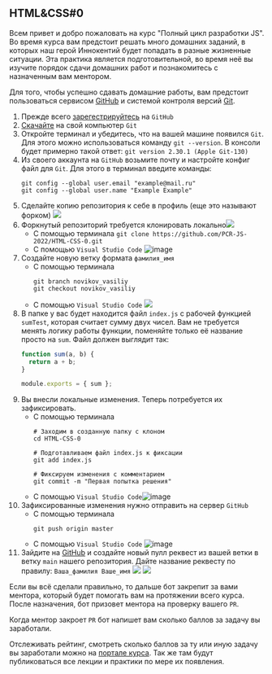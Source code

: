 ## HTML&CSS#0

Всем привет и добро пожаловать на курс "Полный цикл разработки JS". Во время курса вам предстоит решать много домашних заданий, в которых наш герой Иннокентий будет попадать в разные жизненные ситуации. Эта практика является подготовительной, во время неё вы изучите порядок сдачи домашних работ и познакомитесь с назначенным вам ментором.

Для того, чтобы успешно сдавать домашние работы, вам предстоит пользоваться сервисом [GitHub](https://github.com/) и системой контроля версий [Git](https://git-scm.com/).  

1. Прежде всего [зарегестрируйтесь](https://github.com/signup?ref_cta=Sign%20up&ref_loc=header%20logged%20out&ref_page=/&source=header-home) на ``GitHub``
2. [Скачайте](https://git-scm.com/downloads) на свой компьютер ``Git``
3. Откройте терминал и убедитесь, что на вашей машине появился ``Git``. Для этого можно использоваться команду ```git --version```. В консоли будет примерно такой ответ:
 ```git version 2.30.1 (Apple Git-130)```
4. Из своего аккаунта на ``GitHub`` возьмите почту и настройте конфиг файл для ``Git``. Для этого в терминал введите команды:
	```
	git config --global user.email "example@mail.ru"
	git config --global user.name "Example Example"
	```
5. Сделайте копию репозитория к себе в профиль (еще это называют форком)
![](https://pcr-js.ru/submitingProcess/1.png)
6. Форкнутый репозиторий требуется клонировать локально![](https://pcr-js.ru/submitingProcess/2.png)
	* С помощью терминала
	```git clone https://github.com/PCR-JS-2022/HTML-CSS-0.git```
	* С помощью ``Visual Studio Code``		![image](https://user-images.githubusercontent.com/26759516/153187660-3af7cc2d-557d-4c4a-beb7-ca66ba91b707.png)
7. Создайте новую ветку формата ``фамилия_имя``
	* С помощью терминала
		```
		git branch novikov_vasiliy
		git checkout novikov_vasiliy
		```
	* С помощью ``Visual Studio Code``
	![](https://pcr-js.ru/submitingProcess/3.png)
8. В папке у вас будет находится файл ``index.js`` с рабочей функцией ``sumTest``, которая считает сумму двух чисел. Вам не требуется менять логику работы функции, поменяйте только её название просто на ``sum``. Файл должен выглядит так:
	```js
	function sum(a, b) {
	  return a + b;
	}

	module.exports = { sum };
	```
9. Вы внесли локальные изменения. Теперь потребуется их зафиксировать.
	* С помощью терминала
		```
		# Заходим в созданную папку с клоном
		cd HTML-CSS-0
		
		# Подготавливаем файл index.js к фиксации
		git add index.js
		
		# Фиксируем изменения с комментарием
		git commit -m "Первая попытка решения"
		```
	* С помощью ``Visual Studio Code``![image](https://user-images.githubusercontent.com/26759516/153191355-7f38ad8b-12d1-4835-9c27-6173f896f715.png)
10. Зафиксированные изменения нужно отправить на сервер ``GitHub``
	* С помощью терминала
		```
		git push origin master
		```
	* С помощью ``Visual Studio Code``
![image](https://user-images.githubusercontent.com/26759516/153193053-1b14a0b4-9c07-4532-88c2-529d39108f48.png)
11. Зайдите на [GitHub](https://github.com/) и создайте новый пулл реквест из вашей ветки в ветку `main` нашего репозитория. Дайте название реквесту по правилу: ``Ваша_фамилия Ваше_имя``
![](https://pcr-js.ru/submitingProcess/6.png)
![](https://pcr-js.ru/submitingProcess/7.png)

Если вы всё сделали правильно, то дальше бот закрепит за вами ментора, который будет помогать вам на протяжении всего курса. После назначения, бот призовет ментора на проверку вашего `PR`.

Когда ментор закроет `PR` бот напишет вам сколько баллов за задачу вы заработали.

Отслеживать рейтинг, смотреть сколько баллов за ту или иную задачу вы заработали можно на [портале курса](https://pcr-js.ru/rate). Так же там будут публиковаться все лекции и практики по мере их появления.
